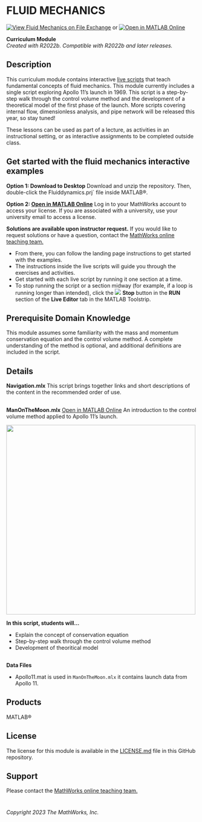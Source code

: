 # FLUID MECHANICS
[![View Fluid Mechanics on File Exchange](https://www.mathworks.com/matlabcentral/images/matlab-file-exchange.svg)](https://www.mathworks.com/matlabcentral/fileexchange/XXXX) or [![Open in MATLAB Online](https://www.mathworks.com/images/responsive/global/open-in-matlab-online.svg)](https://matlab.mathworks.com/open/github/v1?repo=MathWorks-Teaching-Resources/Fluid-Mechanics&project=Fluiddynamics.prj)

**Curriculum Module**  
_Created with R2022b. Compatible with R2022b and later releases._ 

## Description ##
This curriculum module contains interactive [live scripts](https://www.mathworks.com/products/matlab/live-editor.html) that teach fundamental concepts of fluid mechanics. This module currently includes a single script exploring Apollo 11’s launch in 1969. This script is a step-by-step walk through the control volume method and the development of a theoretical model of the first phase of the launch. More scripts covering internal flow, dimensionless analysis, and pipe network will be released this year, so stay tuned!

These lessons can be used as part of a lecture, as activities in an instructional setting, or as interactive assignments to be completed outside class.

## Get started with the fluid mechanics interactive examples ##

**Option 1: Download to Desktop** Download and unzip the repository. Then, double-click the Fluiddynamics.prj` file inside MATLAB&reg;. 

**Option 2: [Open in MATLAB Online](https://matlab.mathworks.com/open/github/v1?repo=MathWorks-Teaching-Resources/REPO-NAME&project=PROJECTNAME.prj)** Log in to your MathWorks account to access your license. If you are associated with a university, use your university email to access a license.

**Solutions are available upon instructor request.** If you would like to request solutions or have a question, contact the <a href="mailto:onlineteaching@mathworks.com">MathWorks online teaching team.</a>

- From there, you can follow the landing page instructions to get started with the examples. 
- The instructions inside the live scripts will guide you through the exercises and activities. 
- Get started with each live script by running it one section at a time. 
- To stop running the script or a section midway (for example, if a loop is running longer than intended), click the <img src="https://user-images.githubusercontent.com/88841524/182219991-17ef7bf9-369b-4463-8de6-9e440ca3bc9b.png"> **Stop** button in the **RUN** section of the **Live Editor** tab in the MATLAB Toolstrip.

## Prerequisite Domain Knowledge ##
This module assumes some familiarity with the mass and momentum conservation equation and the control volume method. A complete understanding of the method is optional, and additional definitions are included in the script.

## Details ##

**Navigation.mlx**
This script brings together links and short descriptions of the content in the recommended order of use.

## ##
**ManOnTheMoon.mlx** [Open in MATLAB Online](https://matlab.mathworks.com/open/github/v1?repo=MathWorks-Teaching-Resources/REPO-NAME&project=PROJECTNAME.prj&file=SCRIPT1.mlx)
An introduction to the control volume method applied to Apollo 11’s launch.

<img src="https://user-images.githubusercontent.com/114016079/213758688-bd96d212-a6fb-4cde-a2e1-dd69d06c4ae3.png" width="500"> 

**In this script, students will...**
- Explain the concept of conservation equation
- Step-by-step walk through the control volume method
- Development of theoritical model

## ##
**Data Files**
- Apollo11.mat is used in `ManOnTheMoon.mlx` it contains launch data from Apollo 11.

## Products ##
MATLAB&reg;

## License ##
The license for this module is available in the [LICENSE.md](LICENSE.md) file in this GitHub repository.

## Support ##
Please contact the <a href="mailto:onlineteaching@mathworks.com">MathWorks online teaching team.</a>

# #
_Copyright 2023 The MathWorks, Inc._
